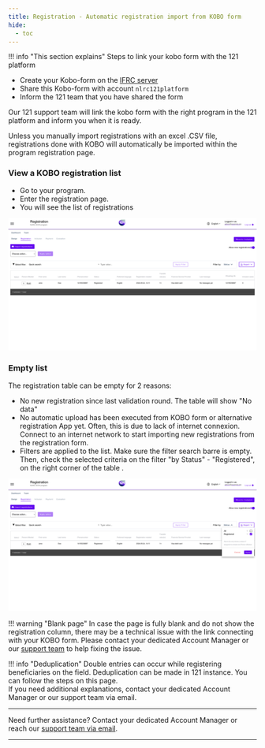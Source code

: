 ```yaml
---
title: Registration - Automatic registration import from KOBO form
hide:
  - toc
---
```


!!! info "This section explains"
    Steps to link your kobo form with the 121 platform

- Create your Kobo-form on the [IFRC server](https://kobo.ifrc.org/)
- Share this Kobo-form with account `nlrc121platform`
- Inform the 121 team that you have shared the form

Our 121 support team will link the kobo form with the right program in the 121 platform and inform you when it is ready.

Unless you manually import registrations with an excel .CSV file, registrations done with KOBO will automatically be imported within the program registration page.


### View a KOBO registration list

- Go to your program.
- Enter the registration page.
- You will see the list of registrations


![Import Registration button](https://raw.githubusercontent.com/global-121/121-platform/main/e2e/tests/__screenshots__/UserManualScreenshots/userManualScreenshots.spec.ts/RegistrationPageOverview.png)


### Empty list

The registration table can be empty for 2 reasons:

- No new registration since last validation round. The table will show "No data"
- No automatic upload has been executed from KOBO form or alternative registration App yet. Often, this is due to lack of internet connexion. Connect to an internet network to start importing new registrations from the registration form.
- Filters are applied to the list. Make sure the filter search barre is empty. Then, check the selected criteria on the filter "by Status" - "Registered", on the right corner of the table .


![Filter Status Registered](https://raw.githubusercontent.com/global-121/121-platform/main/e2e/tests/__screenshots__/UserManualScreenshots/userManualScreenshots.spec.ts/FilterFunctionStatusSearch.png)


!!! warning "Blank page"
    In case the page is fully blank and do not show the registration column, there may be a technical issue with the link connecting with your KOBO form.
    Please contact your dedicated Account Manager or our [support team](mailto:support@121.global) to help fixing the issue.


!!! info "Deduplication"
    Double entries can occur while registering beneficiaries on the field. Deduplication can be made in 121 instance. You can follow the steps on this page.  
    If you need additional explanations, contact your dedicated Account Manager or our support team via email.

___
Need further assistance? Contact your dedicated Account Manager or reach our [support team via email](mailto:support@121.global).
___

